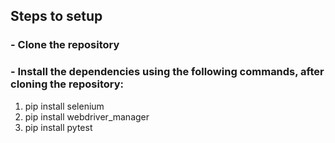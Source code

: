 ## Steps to setup
### - Clone the repository
### - Install the dependencies using the following commands, after cloning the repository:
1. pip install selenium
2. pip install webdriver_manager
3. pip install pytest
